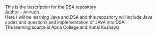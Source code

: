 This is the description for the DSA repository
<br>
Author - Anirudh
<br>
Here I will be learning Java and DSA and this repository will include Java codes and questions and implementation of JAVA into DSA
<br>
The learning source is Apna College and Kunal Kushawa

